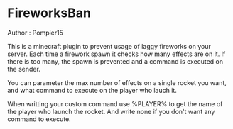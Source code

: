 # FireworksBan

Author : Pompier15

This is a minecraft plugin to prevent usage of laggy fireworks on your server.
Each time a firework spawn it checks how many effects are on it. If there is too many, the spawn is prevented and a command is executed on the sender.

You can parameter the max number of effects on a single rocket you want, and what command to execute on the player who lauch it.

When writting your custom command use %PLAYER% to get the name of the player who launch the rocket. And write none if you don't want any command to execute.
